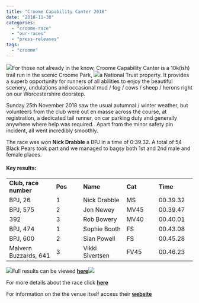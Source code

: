 ```yaml
---
title: "Croome Capability Canter 2018"
date: "2018-11-30"
categories: 
  - "croome-race"
  - "our-races"
  - "press-releases"
tags: 
  - "croome"
---
```


![](https://bpj.org.uk/wp-content/uploads/2018/11/Drabble-795x516.jpg)For those not already in the know, Croome Capability Canter is a 10k(ish) trail run in the scenic Croome Park, ![](https://bpj.org.uk/wp-content/uploads/2018/11/Newey.jpg)a National Trust property. It provides a superb opportunity for runners of all abilities to enjoy the beautiful scenery, undulations and occasional mud / fog / cows / sheep / herons right on our Worcestershire doorstep.

Sunday 25th November 2018 saw the usual autumnal / winter weather, but volunteers from the club were out en masse across the course, at registration, a dedicated tail runner, on car parking duty and generally anywhere where help was required.  Apart from the minor safety pin incident, all went incredibly smoothly.

The race was won **Nick Drabble** a BPJ in a time of 0:39.32. A total of 54 Black Pears took part and we managed to bagsy both 1st and 2nd male and female places.

#### Key results:

<table width="605"><tbody><tr><td width="157"><strong>Club, race number</strong></td><td width="93"><strong>Pos</strong></td><td width="140"><strong>Name</strong></td><td width="102"><strong>Cat</strong></td><td width="101"><strong>Time</strong></td></tr><tr><td width="157">BPJ, 26</td><td width="93">1</td><td width="140">Nick Drabble</td><td width="102">MS</td><td width="101">00.39.32</td></tr><tr><td width="157">BPJ, 575</td><td width="93">2</td><td width="140">Jon Newey</td><td width="102">MV45</td><td width="101">00.39.47</td></tr><tr><td width="157">392</td><td width="93">3</td><td width="140">Rob Bowery</td><td width="102">MV40</td><td width="101">00.40.01</td></tr><tr><td width="157">BPJ, 474</td><td width="93">1</td><td width="140">Sophie Booth</td><td width="102">FS</td><td width="101">00.43.08</td></tr><tr><td width="157">BPJ, 600</td><td width="93">2</td><td width="140">Sian Powell</td><td width="102">FS</td><td width="101">00.45.28</td></tr><tr><td width="157">Malvern Buzzards, 641</td><td width="93">3</td><td width="140">Vikki Sivertsen</td><td width="102">FV45</td><td width="101">00.46.23</td></tr></tbody></table>

![](https://bpj.org.uk/wp-content/uploads/2018/11/Sophie-533x800.jpg)Full results can be viewed **[here![](https://bpj.org.uk/wp-content/uploads/2018/11/BPJ.jpg)](https://bpj.org.uk/wp-content/uploads/2018/11/Croome-Capability-Canter-2018-Race-Results.pdf)**

For more details about the race click **[here](https://bpj.org.uk/our-races/croome-race/)**

For information on the the venue itself access their **[website](https://www.nationaltrust.org.uk/croome)**
